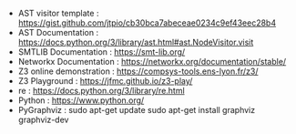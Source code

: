 - AST visitor template : https://gist.github.com/jtpio/cb30bca7abeceae0234c9ef43eec28b4
- AST Documentation : https://docs.python.org/3/library/ast.html#ast.NodeVisitor.visit
- SMTLIB Documentation : https://smt-lib.org/
- Networkx Documentation : https://networkx.org/documentation/stable/
- Z3 online demonstration : https://compsys-tools.ens-lyon.fr/z3/
- Z3 Playground : https://jfmc.github.io/z3-play/
- re :  https://docs.python.org/3/library/re.html
- Python : https://www.python.org/
- PyGraphviz :   sudo apt-get update
                 sudo apt-get install graphviz graphviz-dev
                 
